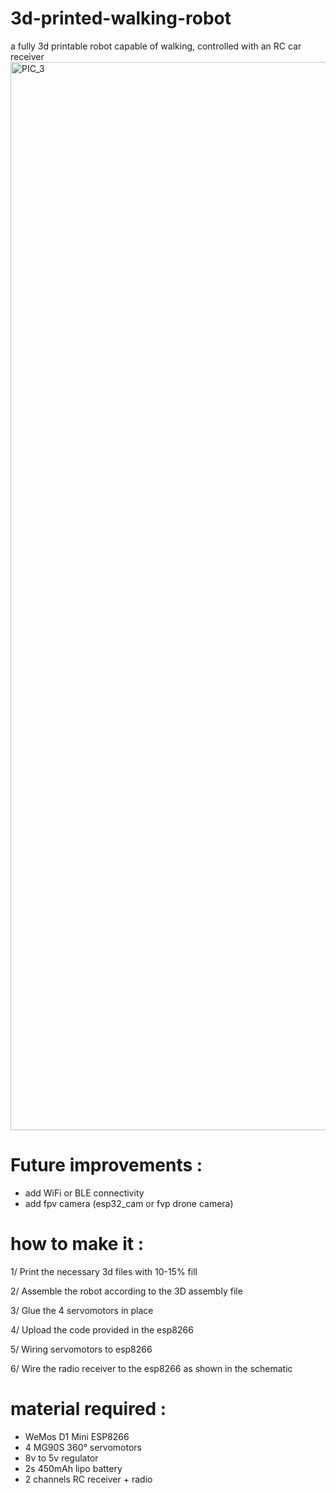 # 3d-printed-walking-robot
a fully 3d printable robot capable of walking, controlled with an RC car receiver
<img width="1709" alt="PIC_3" src="https://github.com/KyrianBunel/3d-printed-walking-robot/assets/136705314/365f81bd-98b2-4a32-9265-fd923f9d0696">

# Future improvements :
- add WiFi or BLE connectivity
- add fpv camera (esp32_cam or fvp drone camera)

# how to make it :
1/  Print the necessary 3d files with 10-15% fill

2/  Assemble the robot according to the 3D assembly file

3/  Glue the 4 servomotors in place

4/  Upload the code provided in the esp8266

5/  Wiring servomotors to esp8266

6/  Wire the radio receiver to the esp8266 as shown in the schematic

  

# material required :
- WeMos D1 Mini ESP8266
- 4 MG90S 360° servomotors
- 8v to 5v regulator
- 2s 450mAh lipo battery
- 2 channels RC receiver + radio
